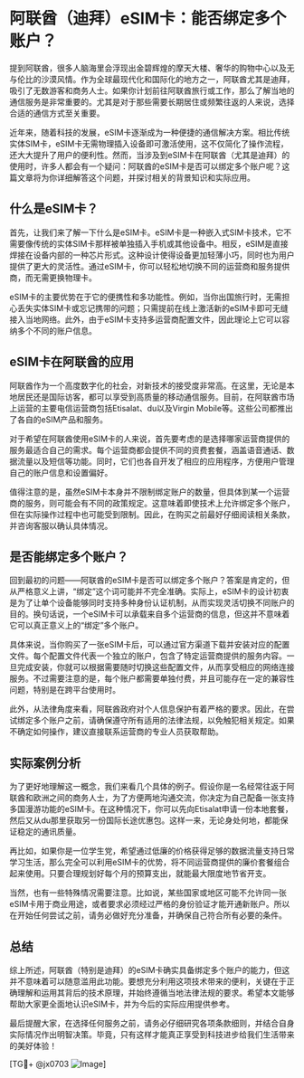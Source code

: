 # 阿联酋（迪拜）eSIM卡：能否绑定多个账户？

提到阿联酋，很多人脑海里会浮现出金碧辉煌的摩天大楼、奢华的购物中心以及无与伦比的沙漠风情。作为全球最现代化和国际化的地方之一，阿联酋尤其是迪拜，吸引了无数游客和商务人士。如果你计划前往阿联酋旅行或工作，那么了解当地的通信服务是非常重要的。尤其是对于那些需要长期居住或频繁往返的人来说，选择合适的通信方式至关重要。

近年来，随着科技的发展，eSIM卡逐渐成为一种便捷的通信解决方案。相比传统实体SIM卡，eSIM卡无需物理插入设备即可激活使用，这不仅简化了操作流程，还大大提升了用户的便利性。然而，当涉及到eSIM卡在阿联酋（尤其是迪拜）的使用时，许多人都会有一个疑问：阿联酋的eSIM卡是否可以绑定多个账户呢？这篇文章将为你详细解答这个问题，并探讨相关的背景知识和实际应用。

## 什么是eSIM卡？

首先，让我们来了解一下什么是eSIM卡。eSIM卡是一种嵌入式SIM卡技术，它不需要像传统的实体SIM卡那样被单独插入手机或其他设备中。相反，eSIM是直接焊接在设备内部的一种芯片形式。这种设计使得设备更加轻薄小巧，同时也为用户提供了更大的灵活性。通过eSIM卡，你可以轻松地切换不同的运营商和服务提供商，而无需更换物理卡。

eSIM卡的主要优势在于它的便携性和多功能性。例如，当你出国旅行时，无需担心丢失实体SIM卡或忘记携带的问题；只需提前在线上激活新的eSIM卡即可无缝接入当地网络。此外，由于eSIM卡支持多运营商配置文件，因此理论上它可以容纳多个不同的账户信息。

## eSIM卡在阿联酋的应用

阿联酋作为一个高度数字化的社会，对新技术的接受度非常高。在这里，无论是本地居民还是国际访客，都可以享受到高质量的移动通信服务。目前，在阿联酋市场上运营的主要电信运营商包括Etisalat、du以及Virgin Mobile等。这些公司都推出了各自的eSIM产品和服务。

对于希望在阿联酋使用eSIM卡的人来说，首先要考虑的是选择哪家运营商提供的服务最适合自己的需求。每个运营商都会提供不同的资费套餐，涵盖语音通话、数据流量以及短信等功能。同时，它们也各自开发了相应的应用程序，方便用户管理自己的账户信息和设置偏好。

值得注意的是，虽然eSIM卡本身并不限制绑定账户的数量，但具体到某一个运营商的服务，则可能会有不同的政策规定。这意味着即使技术上允许绑定多个账户，但在实际操作过程中也可能受到限制。因此，在购买之前最好仔细阅读相关条款，并咨询客服以确认具体情况。

## 是否能绑定多个账户？

回到最初的问题——阿联酋的eSIM卡是否可以绑定多个账户？答案是肯定的，但从严格意义上讲，“绑定”这个词可能并不完全准确。实际上，eSIM卡的设计初衷是为了让单个设备能够同时支持多种身份认证机制，从而实现灵活切换不同账户的目的。换句话说，一个eSIM卡可以承载来自多个运营商的信息，但这并不意味着它可以真正意义上的“绑定”多个账户。

具体来说，当你购买了一张eSIM卡后，可以通过官方渠道下载并安装对应的配置文件。每个配置文件代表一个独立的账户，包含了特定运营商提供的服务内容。一旦完成安装，你就可以根据需要随时切换这些配置文件，从而享受相应的网络连接服务。不过需要注意的是，每个账户都需要单独付费，并且可能存在一定的兼容性问题，特别是在跨平台使用时。

此外，从法律角度来看，阿联酋政府对个人信息保护有着严格的要求。因此，在尝试绑定多个账户之前，请确保遵守所有适用的法律法规，以免触犯相关规定。如果不确定如何操作，建议直接联系运营商的专业人员获取帮助。

## 实际案例分析

为了更好地理解这一概念，我们来看几个具体的例子。假设你是一名经常往返于阿联酋和欧洲之间的商务人士，为了方便两地沟通交流，你决定为自己配备一张支持多国漫游功能的eSIM卡。在这种情况下，你可以先向Etisalat申请一份本地套餐，然后又从du那里获取另一份国际长途优惠包。这样一来，无论身处何地，都能保证稳定的通讯质量。

再比如，如果你是一位学生党，希望通过低廉的价格获得足够的数据流量支持日常学习生活，那么完全可以利用eSIM卡的优势，将不同运营商提供的廉价套餐组合起来使用。只要合理规划好每个月的预算支出，就能最大限度地节省开支。

当然，也有一些特殊情况需要注意。比如说，某些国家或地区可能不允许同一张eSIM卡用于商业用途，或者要求必须经过严格的身份验证才能开通新账户。所以在开始任何尝试之前，请务必做好充分准备，并确保自己符合所有必要的条件。

## 总结

综上所述，阿联酋（特别是迪拜）的eSIM卡确实具备绑定多个账户的能力，但这并不意味着可以随意滥用此功能。要想充分利用这项技术带来的便利，关键在于正确理解和运用其背后的技术原理，并始终遵循当地法律法规的要求。希望本文能够帮助大家更全面地认识eSIM卡，并为今后的实际应用提供参考。

最后提醒大家，在选择任何服务之前，请务必仔细研究各项条款细则，并结合自身实际情况作出明智决策。毕竟，只有这样才能真正享受到科技进步给我们生活带来的美好体验！

[TG💪+ @jx0703 ![Image](https://github.com/user-attachments/assets/dbca1d08-cadb-493c-b0ec-ad6f7a83f270)]